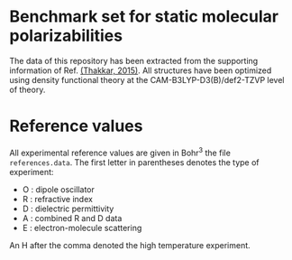 # Benchmark set for static molecular polarizabilities
The data of this repository has been extracted from the supporting information of Ref. [(Thakkar, 2015)](https://doi.org/10.1063/1.4932594).
All structures have been optimized using density functional theory at the CAM-B3LYP-D3(B)/def2-TZVP level of theory.

# Reference values
All experimental reference values are given in Bohr<sup>3</sup> the file ``references.data``. The first letter in parentheses denotes the type of experiment:
 - O : dipole oscillator
 - R : refractive index
 - D : dielectric permittivity
 - A : combined R and D data
 - E : electron-molecule scattering
 
An H after the comma denoted the high temperature experiment.

